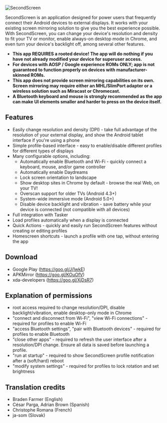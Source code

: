 ![SecondScreen](http://i.imgur.com/ezGbcL1l.png "SecondScreen")

SecondScreen is an application designed for power users that frequently connect their Android devices to external displays. It works with your existing screen mirroring solution to give you the best experience possible. With SecondScreen, you can change your device's resolution and density to fit your TV or monitor, enable always-on desktop mode in Chrome, and even turn your device's backlight off, among several other features.

* **This app REQUIRES a rooted device! The app will do nothing if you have not already modified your device for superuser access.**
* **For devices with AOSP / Google experience ROMs ONLY; app is not guaranteed to function properly on devices with manufacturer-skinned ROMs.**
* **This app does not provide screen mirroring capabilities on its own. Screen mirroring may require either an MHL/SlimPort adapter or a wireless solution such as Miracast or Chromecast.**
* **A Bluetooth keyboard and mouse is strongly recommended as the app can make UI elements smaller and harder to press on the device itself.**

## Features
* Easily change resolution and density (DPI) - take full advantage of the resolution of your external display, and show the Android tablet interface if you're using a phone
* Simple profile-based interface - easy to enable/disable different profiles for different types of displays
* Many configurable options, including:
    * Automatically enable Bluetooth and Wi-Fi - quickly connect a keyboard, mouse, and/or game controller
    * Automatically enable Daydreams
    * Lock screen orientation to landscape
    * Show desktop sites in Chrome by default - browse the real Web, on your TV!
    * Overscan support for older TVs (Android 4.3+)
    * System-wide immersive mode (Android 5.0+)
    * Disable device backlight and vibration - save battery while your device is connected (not compatible with all devices)
* Full integration with Tasker
* Load profiles automatically when a display is connected
* Quick Actions - quickly and easily run SecondScreen features without creating or editing profiles
* Homescreen shortcuts - launch a profile with one tap, without entering the app

## Download
* Google Play (https://goo.gl/Jj1wkE)
* APKMirror (https://goo.gl/KOuOfV)
* xda-developers (https://goo.gl/XjDsR7)

## Explanation of permissions
* root access required to change resolution/DPI, disable backlight/vibration, enable desktop-only mode in Chrome
* "connect and disconnect from Wi-Fi", "view Wi-Fi connections" - required for profiles to enable Wi-Fi
* "access Bluetooth settings", "pair with Bluetooth devices" - required for profiles to enable Bluetooth
* "close other apps" - required to refresh the user interface after a resolution/DPI change. Ensure all data is saved before launching a profile.
* "run at startup" - required to show SecondScreen profile notification after a (soft/hard) reboot
* "modify system settings" - required for profiles to lock rotation and set brightness

## Translation credits
* Braden Farmer (English)
* César Parga, Adrian Brown (Spanish)
* Christophe Romana (French)
* ja-som (Slovak)
